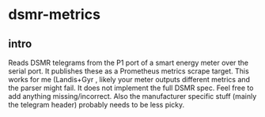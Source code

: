 # dsmr-metrics

## intro

Reads DSMR telegrams from the P1 port of a smart energy meter over the serial port. It publishes these as a Prometheus metrics scrape target. This works for me (Landis+Gyr , likely your meter outputs different metrics and the parser might fail. It does not implement the full DSMR spec. Feel free to add anything missing/incorrect. Also the manufacturer specific stuff (mainly the telegram header) probably needs to be less picky. 

## 
